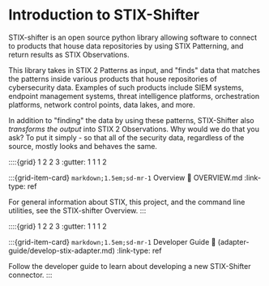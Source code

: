 # Introduction to STIX-Shifter

STIX-shifter is an open source python library allowing software to connect to products that house data repositories by using STIX Patterning, and return results as STIX Observations.

This library takes in STIX 2 Patterns as input, and "finds" data that matches the patterns inside various products that house repositories of cybersecurity data. Examples of such products include SIEM systems, endpoint management systems, threat intelligence platforms, orchestration platforms, network control points, data lakes, and more.

In addition to "finding" the data by using these patterns, STIX-Shifter also _transforms the output_ into STIX 2 Observations. Why would we do that you ask? To put it simply - so that all of the security data, regardless of the source, mostly looks and behaves the same.

::::{grid} 1 2 2 3
:gutter: 1 1 1 2

:::{grid-item-card} `markdown;1.5em;sd-mr-1` Overview
:link: OVERVIEW.md
:link-type: ref

For general information about STIX, this project, and the command line utilities, see the STIX-shifter Overview.
:::

::::{grid} 1 2 2 3
:gutter: 1 1 1 2

:::{grid-item-card} `markdown;1.5em;sd-mr-1` Developer Guide
:link: (adapter-guide/develop-stix-adapter.md)
:link-type: ref

Follow the developer guide to learn about developing a new STIX-Shifter connector.
:::